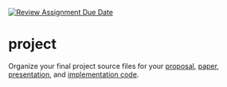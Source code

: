 [![Review Assignment Due Date](https://classroom.github.com/assets/deadline-readme-button-24ddc0f5d75046c5622901739e7c5dd533143b0c8e959d652212380cedb1ea36.svg)](https://classroom.github.com/a/V-h9ODwa)
# project

Organize your final project source files for your [proposal](proposal/),
[paper](paper/), [presentation](presentation/), and [implementation code](src/).
